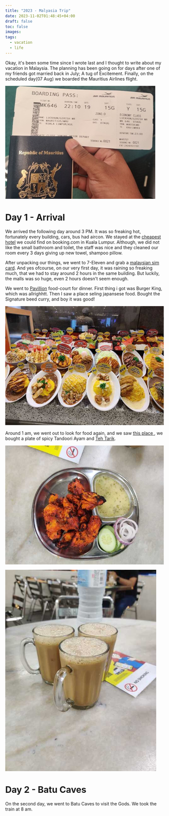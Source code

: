 ```yaml
---
title: "2023 - Malyasia Trip"
date: 2023-11-02T01:48:45+04:00
draft: false
toc: false
images:
tags:
  - vacation
  - life
---
```


Okay, it's been some time since I wrote last and I thought to write about my vacation in Malaysia. The planning has been going on for days after one of my friends got married back in July; A tug of Excitement. Finally, on the scheduled day(07 Aug) we boarded the Mauritius Airlines flight. 

![](./images/01.jpg)

#  Day 1 - Arrival

We arrived the following day around 3 PM. It was so freaking hot, fortunately every building, cars, bus had aircon. We stayed at the [cheapest hotel](https://www.booking.com/hotel/my/msp.en-gb.html) we could find on booking.com in Kuala Lumpur. Although, we did not like the small bathroom and toilet, the staff was nice and they cleaned our room every 3 days giving up new towel, shampoo pillow. 

After unpacking our things, we went to 7-Eleven and grab a [malaysian sim card](https://www.u.com.my/en/personal/home). And yes ofcourse, on our very first day, it was raining so freaking much, that we had to stay around 2 hours in the same building. But luckily, the malls was so huge, even 2 hours doesn't seem enough. 

We went to [Pavillion](https://www.pavilion-kl.com/) food-court for dinner. First thing i got was Burger King, which was allrighhtt. Then I saw a place seling japansese food. Bought the Signature beed curry, and boy it was good!

![](./images/02.jpg)

Around 1 am, we went out to look for food again, and we saw [this place ](https://www.youtube.com/watch?v=EzDIzWR6a1Y), we bought a plate of spicy Tandoori Ayam and [Teh Tarik](https://www.google.com/search?client=firefox-b-e&q=teh+tarik).

![](./images/03.jpg)

![](./images/04.jpg)

# Day 2 - Batu Caves

On the second day, we went to Batu Caves to visit the Gods. We took the train at 8 am.

